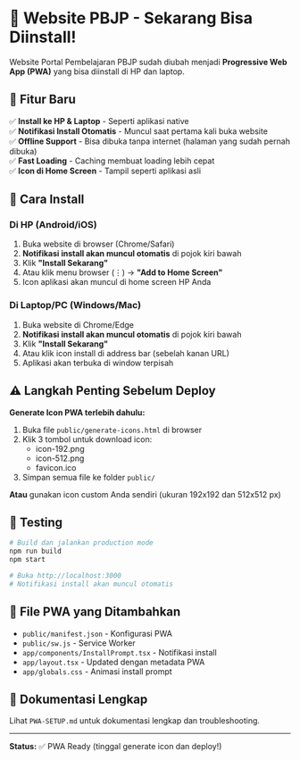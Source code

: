 # 📱 Website PBJP - Sekarang Bisa Diinstall!

Website Portal Pembelajaran PBJP sudah diubah menjadi **Progressive Web App (PWA)** yang bisa diinstall di HP dan laptop.

## 🎉 Fitur Baru

✅ **Install ke HP & Laptop** - Seperti aplikasi native  
✅ **Notifikasi Install Otomatis** - Muncul saat pertama kali buka website  
✅ **Offline Support** - Bisa dibuka tanpa internet (halaman yang sudah pernah dibuka)  
✅ **Fast Loading** - Caching membuat loading lebih cepat  
✅ **Icon di Home Screen** - Tampil seperti aplikasi asli  

## 🚀 Cara Install

### Di HP (Android/iOS)

1. Buka website di browser (Chrome/Safari)
2. **Notifikasi install akan muncul otomatis** di pojok kiri bawah
3. Klik **"Install Sekarang"**
4. Atau klik menu browser (⋮) → **"Add to Home Screen"**
5. Icon aplikasi akan muncul di home screen HP Anda

### Di Laptop/PC (Windows/Mac)

1. Buka website di Chrome/Edge
2. **Notifikasi install akan muncul otomatis** di pojok kiri bawah
3. Klik **"Install Sekarang"**
4. Atau klik icon install di address bar (sebelah kanan URL)
5. Aplikasi akan terbuka di window terpisah

## ⚠️ Langkah Penting Sebelum Deploy

**Generate Icon PWA terlebih dahulu:**

1. Buka file `public/generate-icons.html` di browser
2. Klik 3 tombol untuk download icon:
   - icon-192.png
   - icon-512.png  
   - favicon.ico
3. Simpan semua file ke folder `public/`

**Atau** gunakan icon custom Anda sendiri (ukuran 192x192 dan 512x512 px)

## 🧪 Testing

```bash
# Build dan jalankan production mode
npm run build
npm start

# Buka http://localhost:3000
# Notifikasi install akan muncul otomatis
```

## 📁 File PWA yang Ditambahkan

- `public/manifest.json` - Konfigurasi PWA
- `public/sw.js` - Service Worker
- `app/components/InstallPrompt.tsx` - Notifikasi install
- `app/layout.tsx` - Updated dengan metadata PWA
- `app/globals.css` - Animasi install prompt

## 📖 Dokumentasi Lengkap

Lihat `PWA-SETUP.md` untuk dokumentasi lengkap dan troubleshooting.

---

**Status:** ✅ PWA Ready (tinggal generate icon dan deploy!)
